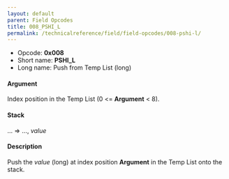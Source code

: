 ```yaml
---
layout: default
parent: Field Opcodes
title: 008_PSHI_L
permalink: /technicalreference/field/field-opcodes/008-pshi-l/
---
```


-   Opcode: **0x008**
-   Short name: **PSHI\_L**
-   Long name: Push from Temp List (long)

#### Argument

Index position in the Temp List (0 &lt;= **Argument** &lt; 8).

#### Stack

... =&gt; ..., *value*

#### Description

Push the *value* (long) at index position **Argument** in the Temp List onto the stack.
